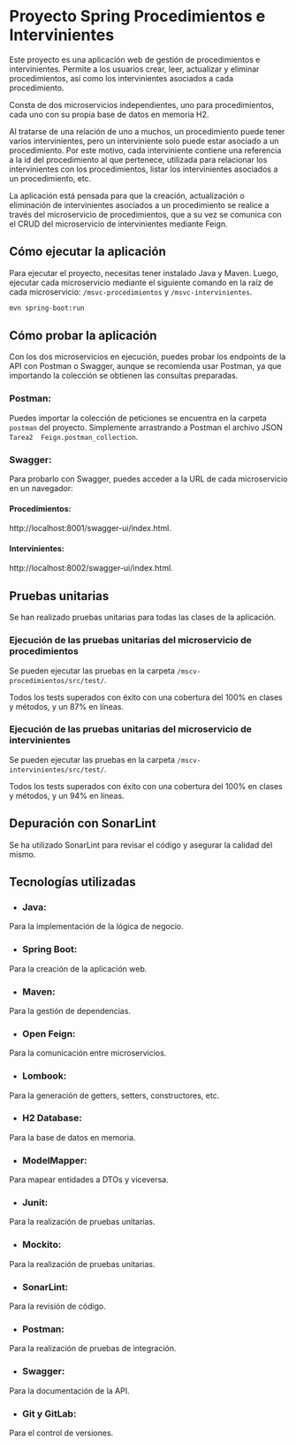 # Proyecto Spring Procedimientos e Intervinientes

Este proyecto es una aplicación web de gestión de procedimientos e intervinientes. Permite a los usuarios crear, leer,
actualizar y eliminar procedimientos, así como los intervinientes asociados a cada procedimiento.

Consta de dos microservicios independientes, uno para procedimientos, cada uno con su propia base de datos en memoria H2.

Al tratarse de una relación de uno a muchos, un procedimiento puede tener varios intervinientes, pero un interviniente
solo puede estar asociado a un procedimiento. Por este motivo, cada interviniente contiene una referencia a la id 
del procedimiento al que pertenece, utilizada para relacionar los intervinientes con los procedimientos, listar
los intervinientes asociados a un procedimiento, etc.

La aplicación está pensada para que la creación, actualización o eliminación de intervinientes asociados a un 
procedimiento se realice a través del microservicio de procedimientos, que a su vez se comunica con el CRUD del 
microservicio de intervinientes mediante Feign.

## Cómo ejecutar la aplicación

Para ejecutar el proyecto, necesitas tener instalado Java y Maven. Luego, ejecutar cada microservicio mediante el
siguiente comando en la raíz de cada microservicio: `/msvc-procedimientos` y `/msvc-intervinientes`.

```bash
mvn spring-boot:run
```

## Cómo probar la aplicación
Con los dos microservicios en ejecución, puedes probar los endpoints de la API con Postman o Swagger, aunque se
recomienda usar Postman, ya que importando la colección se obtienen las consultas preparadas.

### Postman:
Puedes importar la colección de peticiones se encuentra en la carpeta `postman` del proyecto. Simplemente arrastrando a 
Postman el archivo JSON `Tarea2  Feign.postman_collection`.

### Swagger:
Para probarlo con Swagger, puedes acceder a la URL de cada microservicio en un navegador:

#### Procedimientos:
http://localhost:8001/swagger-ui/index.html.
#### Intervinientes:
http://localhost:8002/swagger-ui/index.html.


## Pruebas unitarias

Se han realizado pruebas unitarias para todas las clases de la aplicación. 

### Ejecución de las pruebas unitarias del microservicio de procedimientos

Se pueden ejecutar las pruebas en la carpeta `/mscv-procedimientos/src/test/`.

Todos los tests superados con éxito con una cobertura del 100% en clases y métodos, y un 87% en líneas.

### Ejecución de las pruebas unitarias del microservicio de intervinientes

Se pueden ejecutar las pruebas en la carpeta `/mscv-intervinientes/src/test/`.

Todos los tests superados con éxito con una cobertura del 100% en clases y métodos, y un 94% en líneas.

## Depuración con SonarLint
Se ha utilizado SonarLint para revisar el código y asegurar la calidad del mismo. 

## Tecnologías utilizadas

- ### Java:
Para la implementación de la lógica de negocio.
- ### Spring Boot: 
Para la creación de la aplicación web.
- ### Maven: 
Para la gestión de dependencias.
- ### Open Feign:
Para la comunicación entre microservicios.
- ### Lombook:
Para la generación de getters, setters, constructores, etc.
- ### H2 Database:
Para la base de datos en memoria.
- ### ModelMapper: 
Para mapear entidades a DTOs y viceversa.
- ### Junit:
Para la realización de pruebas unitarias.
- ### Mockito:
Para la realización de pruebas unitarias.
- ### SonarLint:
Para la revisión de código.
- ### Postman:
Para la realización de pruebas de integración.
- ### Swagger:
Para la documentación de la API.
- ### Git y GitLab:
Para el control de versiones.

